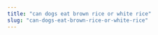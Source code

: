 ```yaml
---
title: "can dogs eat brown rice or white rice"
slug: "can-dogs-eat-brown-rice-or-white-rice"
---
```


